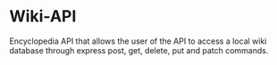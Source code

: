 # Wiki-API
Encyclopedia API that allows the user of the API to access a local wiki database through express post, get, delete, put and patch commands.
